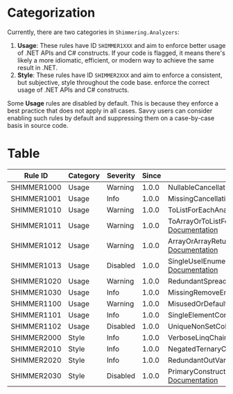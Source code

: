 # Categorization
Currently, there are two categories in `Shimmering.Analyzers`:
1. **Usage**: These rules have ID `SHIMMER1XXX` and aim to enforce better usage of .NET APIs and C# constructs. If your code is flagged, it means there's likely a more idiomatic, efficient, or modern way to achieve the same result in .NET.
2. **Style**: These rules have ID `SHIMMER2XXX` and aim to enforce a consistent, but subjective, style throughout the code base. enforce the correct usage of .NET APIs and C# constructs.

Some **Usage** rules are disabled by default. This is because they enforce a best practice that does not apply in all cases. Savvy users can consider enabling such rules by default and suppressing them on a case-by-case basis in source code.

# Table
  Rule ID   | Category | Severity | Since | Notes
------------|----------|----------|-------|-------
SHIMMER1000 |  Usage   | Warning  | 1.0.0 | NullableCancellationTokenAnalyzer, [Documentation](UsageRules/SHIMMER1000.md)
SHIMMER1001 |  Usage   |   Info   | 1.0.0 | MissingCancellationTokenAnalyzer, [Documentation](UsageRules/SHIMMER1001.md)
SHIMMER1010 |  Usage   | Warning  | 1.0.0 | ToListForEachAnalyzer, [Documentation](UsageRules/SHIMMER1010.md)
SHIMMER1011 |  Usage   | Warning  | 1.0.0 | ToArrayOrToListFollowedByLinqMethodAEnalyzer, [Documentation](UsageRules/SHIMMER1011.md)
SHIMMER1012 |  Usage   | Warning  | 1.0.0 | ArrayOrArrayReturningMethodFollowedByToArrayAnalyzer, [Documentation](UsageRules/SHIMMER1012.md)
SHIMMER1013 |  Usage   | Disabled | 1.0.0 | SingleUseIEnumerableMaterializationAnalyzer, [Documentation](UsageRules/SHIMMER1013.md)
SHIMMER1020 |  Usage   | Warning  | 1.0.0 | RedundantSpreadElementAnalyzer, [Documentation](UsageRules/SHIMMER1020.md)
SHIMMER1030 |  Usage   |   Info   | 1.0.0 | MissingRemoveEmptyEntriesAnalyzer, [Documentation](UsageRules/SHIMMER1030.md)
SHIMMER1100 |  Usage   |  Warning | 1.0.0 | MisusedOrDefaultAnalyzer, [Documentation](UsageRules/SHIMMER1100.md)
SHIMMER1101 |  Usage   |   Info   | 1.0.0 | SingleElementConcatAnalyzer, [Documentation](UsageRules/SHIMMER1101.md)
SHIMMER1102 |  Usage   | Disabled | 1.0.0 | UniqueNonSetCollectionAnalyzer, [Documentation](UsageRules/SHIMMER1102.md)
SHIMMER2000 |  Style   |   Info   | 1.0.0 | VerboseLinqChainAnalyzer, [Documentation](StyleRules/SHIMMER2000.md)
SHIMMER2010 |  Style   |   Info   | 1.0.0 | NegatedTernaryConditionAnalyzer, [Documentation](StyleRules/SHIMMER2010.md)
SHIMMER2020 |  Style   |   Info   | 1.0.0 | RedundantOutVariableAnalyzer, [Documentation](StyleRules/SHIMMER2020.md)
SHIMMER2030 |  Style   | Disabled | 1.0.0 | PrimaryConstructorParameterReassignmentAnalyzer, [Documentation](StyleRules/SHIMMER2030.md)
